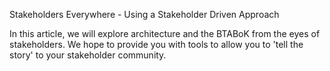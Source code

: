 Stakeholders Everywhere - Using a Stakeholder Driven Approach

In this article, we will explore architecture and the BTABoK from the eyes of stakeholders. We hope to provide you with tools to allow you to 'tell the story' to your stakeholder community. 
